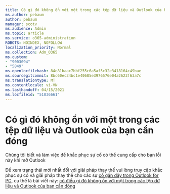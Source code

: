 ```yaml
---
title: Có gì đó không ổn với một trong các tệp dữ liệu và Outlook của bạn cần đóng
ms.author: pebaum
author: pebaum
manager: scotv
ms.audience: Admin
ms.topic: article
ms.service: o365-administration
ROBOTS: NOINDEX, NOFOLLOW
localization_priority: Normal
ms.collection: Adm_O365
ms.custom:
- "9003094"
- "5849"
ms.openlocfilehash: 84e81baac7bbf255c6a5af5c32e3418164c49bae
ms.sourcegitcommit: 8bc60ec34bc1e40685e3976576e04a2623f63a7c
ms.translationtype: MT
ms.contentlocale: vi-VN
ms.lasthandoff: 04/15/2021
ms.locfileid: "51836661"
---
```

# <a name="something-is-wrong-with-one-of-your-data-files-and-outlook-needs-to-close"></a>Có gì đó không ổn với một trong các tệp dữ liệu và Outlook của bạn cần đóng

Chúng tôi biết và làm việc để khắc phục sự cố có thể cung cấp cho bạn lỗi này khi mở Outlook

Để xem trạng thái mới nhất đối với giải pháp thay thế vui lòng truy cập khắc phục sự cố và giải pháp thay thế cho các sự  [cố gần đây trong Outlook for PC](https://support.microsoft.com/office/ecf61305-f84f-4e13-bb73-95a214ac1230), cụ thể là bài viết này: [có điều gì đó không ổn với một trong các tệp dữ liệu và Outlook của bạn cần đóng](https://support.microsoft.com/office/a3b59934-2446-4f2a-bd25-58f88188b9b2)
